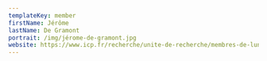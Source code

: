 ```yaml
---
templateKey: member
firstName: Jérôme
lastName: De Gramont
portrait: /img/jérome-de-gramont.jpg
website: https://www.icp.fr/recherche/unite-de-recherche/membres-de-lunite-de-recherche/gramont-jerome-de
---
```

